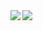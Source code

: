 <a href="https://github.com/anuraghazra/github-readme-stats">
  <img align="left" src="https://github-readme-stats.vercel.app/api?username=git-kaneko&count_private=true&show_icons=true&theme=discord_old_blurple " />
</a>
<a href="https://github.com/anuraghazra/github-readme-stats">
  <img align="left" src="https://github-readme-stats.vercel.app/api/top-langs/?username=git-kaneko&theme=discord_old_blurple " />
</a>